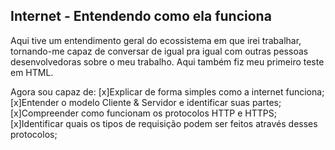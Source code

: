 ## Internet - Entendendo como ela funciona

Aqui tive um entendimento geral do ecossistema em que irei trabalhar, tornando-me capaz de conversar de igual pra igual com outras pessoas desenvolvedoras sobre o meu trabalho.
Aqui também fiz meu primeiro teste em HTML.

Agora sou capaz de:
[x]Explicar de forma simples como a internet funciona;
[x]Entender o modelo Cliente & Servidor e identificar suas partes;
[x]Compreender como funcionam os protocolos HTTP e HTTPS;
[x]Identificar quais os tipos de requisição podem ser feitos através desses protocolos;
